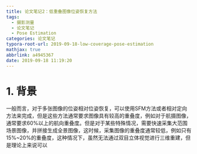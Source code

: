 ```yaml
---
title: 论文笔记2：低重叠图像位姿恢复方法
tags:
  - 摄影测量
  - 论文笔记
  - Pose Estimation
categories: 论文笔记
typora-root-url: 2019-09-18-low-coverage-pose-estimation
mathjax: true
abbrlink: a4945367
date: 2019-09-18 11:19:20
---
```


# 1. 背景

一般而言，对于多张图像的位姿相对位姿恢复，可以使用SFM方法或者相对定向方法来完成，但是这些方法通常要求图像具有较高的重叠度，例如对于航摄图像，通常要求60%以上的航向重叠度。但是对于某些特殊情况，需要快速采集大范围场景图像，并拼接生成全景图像，这时候，采集图像的重叠度通常较低，例如只有15%~20%的重叠度，这种情况下，虽然无法通过双目立体视觉进行三维重建，但是理论上来说可以



[^1]: 宋耀鑫,张丹丹,唐伶俐,李传荣,马灵玲.基于ASIFT算法的低重叠度无人机影像拼接方法[J].遥感技术与应用,2015,30(04):725-730.